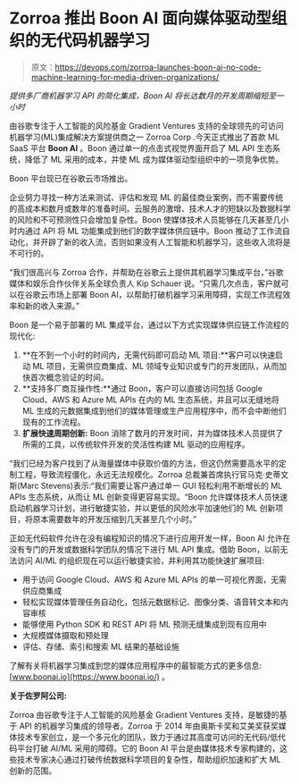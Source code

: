 # Zorroa 推出 Boon AI 面向媒体驱动型组织的无代码机器学习

> 原文：<https://devops.com/zorroa-launches-boon-ai-no-code-machine-learning-for-media-driven-organizations/>

*提供多厂商机器学习 API 的简化集成，Boon AI 将长达数月的开发周期缩短至一小时*

由谷歌专注于人工智能的风险基金 Gradient Ventures 支持的全球领先的可访问机器学习(ML)集成解决方案提供商之一 Zorroa Corp .今天正式推出了首款 ML SaaS 平台 **Boon AI** 。Boon 通过单一的点击式视觉界面开启了 ML API 生态系统，降低了 ML 采用的成本，并使 ML 成为媒体驱动型组织中的一项竞争优势。

Boon 平台现已在谷歌云市场推出。

企业努力寻找一种方法来测试、评估和发现 ML 的最佳商业案例，而不需要传统的高成本和数月或数年的准备时间。云服务的激增、技术人才的短缺以及数据科学的风险和不可预测性只会增加复杂性。Boon 使媒体技术人员能够在几天甚至几小时内通过 API 将 ML 功能集成到他们的数字媒体供应链中。Boon 推动了工作流自动化，并开辟了新的收入流，否则如果没有人工智能和机器学习，这些收入流将是不可行的。

“我们很高兴与 Zorroa 合作，并帮助在谷歌云上提供其机器学习集成平台，”谷歌媒体和娱乐合作伙伴关系全球负责人 Kip Schauer 说。“只需几次点击，客户就可以在谷歌云市场上部署 Boon AI，以帮助打破机器学习采用障碍，实现工作流程效率和新的收入来源。”

Boon 是一个易于部署的 ML 集成平台，通过以下方式实现媒体供应链工作流程的现代化:

1.  **在不到一个小时的时间内，无需代码即可启动 ML 项目:**客户可以快速启动 ML 项目，无需供应商集成、ML 领域专业知识或专门的开发团队，从而加快首次概念验证的时间。
2.  **支持多厂商互操作性:**通过 Boon，客户可以直接访问包括 Google Cloud、AWS 和 Azure ML APIs 在内的 ML 生态系统，并且可以无缝地将 ML 生成的元数据集成到他们的媒体管理或生产应用程序中，而不会中断他们现有的工作流程。
3.  **扩展快速周期创新:** Boon 消除了数月的开发时间，并为媒体技术人员提供了所需的工具，以传统软件开发的灵活性构建 ML 驱动的应用程序。

“我们已经为客户找到了从海量媒体中获取价值的方法，但这仍然需要高水平的定制工程，导致流程僵化，永远无法规模化。Zorroa 总裁兼首席执行官马克·史蒂文斯(Marc Stevens)表示:“我们需要让客户通过单一 GUI 轻松利用不断增长的 ML APIs 生态系统，从而让 ML 创新变得更容易实现。“Boon 允许媒体技术人员快速启动机器学习计划，进行敏捷实验，并以更低的风险水平加速他们的 ML 创新项目，将原本需要数年的开发压缩到几天甚至几个小时。”

正如无代码软件允许在没有编程知识的情况下进行应用开发一样，Boon AI 允许在没有专门的开发或数据科学团队的情况下进行 ML API 集成。借助 Boon，以前无法访问 AI/ML 的组织现在可以运行敏捷实验，并利用其功能快速扩展项目:

*   用于访问 Google Cloud、AWS 和 Azure ML APIs 的单一可视化界面，无需供应商集成
*   轻松实现媒体管理任务自动化，包括元数据标记、图像分类、语音转文本和内容审核
*   能够使用 Python SDK 和 REST API 将 ML 预测无缝集成到现有应用中
*   大规模媒体摄取和预处理
*   评估、存储、索引和搜索 ML 结果的基础设施

了解有关将机器学习集成到您的媒体应用程序中的最智能方式的更多信息: [www.boonai.io](https://www.boonai.io/) 。

**关于佐罗阿公司:**

Zorroa 由谷歌专注于人工智能的风险基金 Gradient Ventures 支持，是敏捷的基于 API 的机器学习集成的领导者。Zorroa 于 2014 年由奥斯卡奖和艾美奖获奖媒体技术专家创立，是一个多元化的团队，致力于通过其高度可访问的无代码/低代码平台打破 AI/ML 采用的障碍。它的 Boon AI 平台是由媒体技术专家构建的，这些技术专家决心通过打破传统数据科学项目的复杂性，帮助组织加速和扩大 ML 创新的范围。